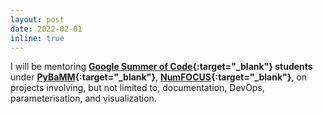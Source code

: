 ```yaml
---
layout: post
date: 2022-02-01
inline: true
---
```


I will be mentoring **[Google Summer of Code](https://summerofcode.withgoogle.com/){:target="_blank"} students** under **[PyBaMM](https://www.pybamm.org/){:target="_blank"}**, **[NumFOCUS](https://numfocus.org/){:target="_blank"}**, on projects involving, but not limited to, documentation, DevOps, parameterisation, and visualization.
